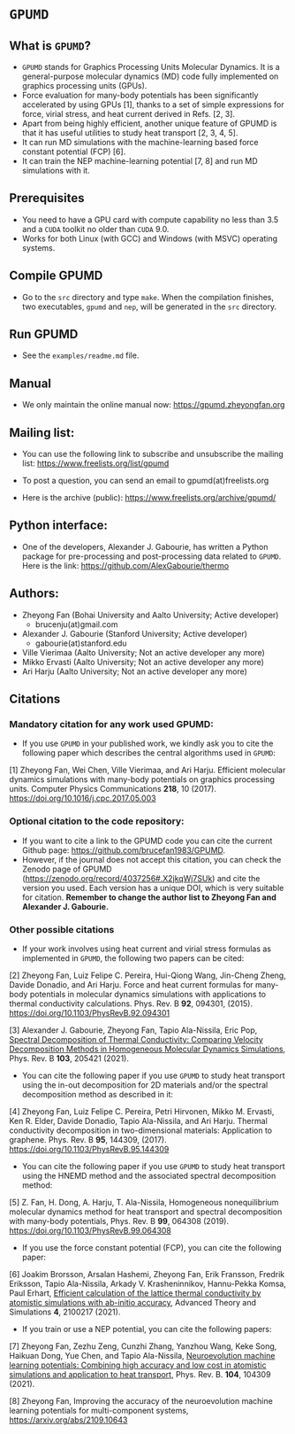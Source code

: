 # `GPUMD`

## What is `GPUMD`?

* `GPUMD` stands for Graphics Processing Units Molecular Dynamics. It is a general-purpose molecular dynamics (MD) code fully implemented on graphics processing units (GPUs). 
* Force evaluation for many-body potentials has been significantly accelerated by using GPUs [1], thanks to a set of simple expressions for force, virial stress, and heat current derived in Refs. [2, 3]. 
* Apart from being highly efficient, another unique feature of GPUMD is that it has useful utilities to study heat transport [2, 3, 4, 5].
* It can run MD simulations with the machine-learning based force constant potential (FCP) [6].
* It can train the NEP machine-learning potential [7, 8] and run MD simulations with it.

## Prerequisites

* You need to have a GPU card with compute capability no less than 3.5 and a `CUDA` toolkit no older than `CUDA` 9.0.
* Works for both Linux (with GCC) and Windows (with MSVC) operating systems. 

## Compile GPUMD
* Go to the `src` directory and type `make`. When the compilation finishes, two executables, `gpumd` and `nep`, will be generated in the `src` directory. 

## Run GPUMD
* See the `examples/readme.md` file.

## Manual
* We only maintain the online manual now: https://gpumd.zheyongfan.org

## Mailing list:
* You can use the following link to subscribe and unsubscribe the mailing list:
https://www.freelists.org/list/gpumd

* To post a question, you can send an email to gpumd(at)freelists.org

* Here is the archive (public): https://www.freelists.org/archive/gpumd/

## Python interface:

* One of the developers, Alexander J. Gabourie, has written a Python package for pre-processing and post-processing data related to `GPUMD`. Here is the link: https://github.com/AlexGabourie/thermo
  
## Authors:

* Zheyong Fan (Bohai University and Aalto University; Active developer)
  * brucenju(at)gmail.com
* Alexander J. Gabourie (Stanford University; Active developer)
  * gabourie(at)stanford.edu
* Ville Vierimaa (Aalto University; Not an active developer any more)
* Mikko Ervasti (Aalto University; Not an active developer any more)
* Ari Harju (Aalto University; Not an active developer any more)

## Citations

### Mandatory citation for any work used GPUMD:
* If you use `GPUMD` in your published work, we kindly ask you to cite the following paper which describes the central algorithms used in `GPUMD`:

[1] Zheyong Fan, Wei Chen, Ville Vierimaa, and Ari Harju. Efficient molecular dynamics simulations with many-body potentials on graphics processing units. Computer Physics Communications **218**, 10 (2017). https://doi.org/10.1016/j.cpc.2017.05.003

### Optional citation to the code repository:
* If you want to cite a link to the GPUMD code you can cite the current Github page: https://github.com/brucefan1983/GPUMD. 
* However, if the journal does not accept this citation, you can check the Zenodo page of GPUMD (https://zenodo.org/record/4037256#.X2jkqWj7SUk) and cite the version you used. Each version has a unique DOI, which is very suitable for citation. **Remember to change the author list to Zheyong Fan and Alexander J. Gabourie.**

### Other possible citations

* If your work involves using heat current and virial stress formulas as implemented in `GPUMD`, the following two papers can be cited:

[2] Zheyong Fan, Luiz Felipe C. Pereira, Hui-Qiong Wang, Jin-Cheng Zheng, Davide Donadio, and Ari Harju. Force and heat current formulas for many-body potentials in molecular dynamics simulations with applications to thermal conductivity calculations. Phys. Rev. B **92**, 094301, (2015). https://doi.org/10.1103/PhysRevB.92.094301

[3] Alexander J. Gabourie, Zheyong Fan, Tapio Ala-Nissila, Eric Pop,
[Spectral Decomposition of Thermal Conductivity: Comparing Velocity Decomposition Methods in Homogeneous Molecular Dynamics Simulations](https://doi.org/10.1103/PhysRevB.103.205421),
Phys. Rev. B **103**, 205421 (2021).

* You can cite the following paper if you use `GPUMD` to study heat transport using the in-out decomposition for 2D materials and/or the spectral decomposition method as described in it:

[4] Zheyong Fan, Luiz Felipe C. Pereira, Petri Hirvonen, Mikko M. Ervasti, Ken R. Elder, Davide Donadio, Tapio Ala-Nissila, and Ari Harju. Thermal conductivity decomposition in two-dimensional materials: Application to graphene. Phys. Rev. B **95**, 144309, (2017). https://doi.org/10.1103/PhysRevB.95.144309 

* You can cite the following paper if you use `GPUMD` to study heat transport using the HNEMD method and the associated spectral decomposition method:

[5] Z. Fan, H. Dong, A. Harju, T. Ala-Nissila, Homogeneous nonequilibrium molecular dynamics method for heat transport and spectral decomposition with many-body potentials, Phys. Rev. B **99**, 064308 (2019). https://doi.org/10.1103/PhysRevB.99.064308

* If you use the force constant potential (FCP), you can cite the following paper:

[6] Joakim Brorsson, Arsalan Hashemi, Zheyong Fan, Erik Fransson, Fredrik Eriksson, Tapio Ala-Nissila, Arkady V. Krasheninnikov, Hannu-Pekka Komsa, Paul Erhart, [Efficient calculation of the lattice thermal conductivity by atomistic simulations with ab-initio accuracy]( https://doi.org/10.1002/adts.202100217), Advanced Theory and Simulations **4**, 2100217 (2021). 

* If you train or use a NEP potential, you can cite the following papers:

[7] Zheyong Fan, Zezhu Zeng, Cunzhi Zhang, Yanzhou Wang, Keke Song, Haikuan Dong, Yue Chen, and Tapio Ala-Nissila, [Neuroevolution machine learning potentials: Combining high accuracy and low cost in atomistic simulations and application to heat transport](https://doi.org/10.1103/PhysRevB.104.104309), Phys. Rev. B. **104**, 104309 (2021).

[8] Zheyong Fan, Improving the accuracy of the neuroevolution machine learning potentials for multi-component systems, https://arxiv.org/abs/2109.10643
